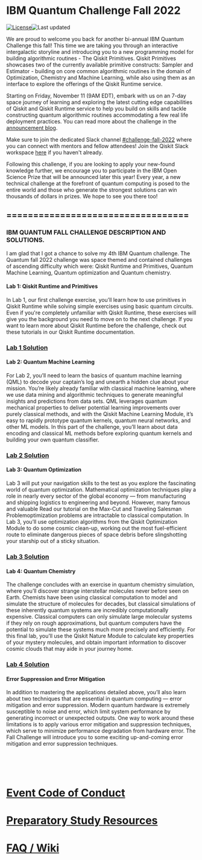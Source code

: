 # IBM Quantum Challenge Fall 2022

[![License](https://img.shields.io/github/license/qiskit-community/ibm-quantum-fall-challenge-22.svg)](https://opensource.org/licenses/Apache-2.0)<!--- long-description-skip-begin -->![Last updated](https://img.shields.io/github/last-commit/qiskit-community/ibm-quantum-fall-challenge-22/main?label=Last%20updated&style=flat)


We are proud to welcome you back for another bi-annual IBM Quantum Challenge this fall! This time we are taking you through an interactive intergalactic storyline and introducing you to a new programming model for building algorithmic routines - The Qiskit Primitives. Qiskit Primitives showcases two of the currently available primitive constructs: Sampler and Estimator - building on core common algorithmic routines in the domain of Optimization, Chemistry and Machine Learning, while also using them as an interface to explore the offerings of the Qiskit Runtime service.

Starting on Friday, November 11 (9AM EDT), embark with us on an 7-day space journey of learning and exploring the latest cutting edge capabilities of Qiskit and Qiskit Runtime service to help you build on skills and tackle constructing quantum algorithmic routines accommodating a few real life deployment practices. You can read more about the challenge in the [announcement blog](https://www.research.ibm.com/blog/quantum-challenge-fall-2022).

Make sure to join the dedicated Slack channel [#challenge-fall-2022](https://qiskit.slack.com/archives/C0466L7D5CG) where you can connect with mentors and fellow attendees! Join the Qiskit Slack workspace [here](https://ibm.co/joinqiskitslack) if you haven't already. 

Following this challenge, if you are looking to apply your new-found knowledge further, we encourage you to participate in the IBM Open Science Prize that will be announced later this year! Every year, a new technical challenge at the forefront of quantum computing is posed to the entire world and those who generate the strongest solutions can win thousands of dollars in prizes. We hope to see you there too!



## ==================================

### IBM QUANTUM FALL CHALLENGE DESCRIPTION AND SOLUTIONS.

I am glad that I got a chance to solve my 4th IBM Quantum challenge. The Quantum fall 2022 challenge was space themed and contained challenges of ascending difficulty which were: Qiskit Runtime and Primitives, Quantum Machine Learning, Quantum optimization and Quantum chemistry.

#### Lab 1: Qiskit Runtime and Primitives
In Lab 1, our first challenge exercise, you’ll learn how to use primitives in Qiskit Runtime while solving simple exercises using basic quantum circuits. Even if you're completely unfamiliar with Qiskit Runtime, these exercises will give you the background you need to move on to the next challenge. If you want to learn more about Qiskit Runtime before the challenge, check out these tutorials in our Qiskit Runtime documentation.

### [Lab 1 Solution](https://github.com/Alfaxad/ibm-quantum-challenge-fall-22/blob/main/content/lab-1/lab1_soln.ipynb)


#### Lab 2: Quantum Machine Learning
For Lab 2, you’ll need to learn the basics of quantum machine learning (QML) to decode your captain’s log and unearth a hidden clue about your mission. You’re likely already familiar with classical machine learning, where we use data mining and algorithmic techniques to generate meaningful insights and predictions from data sets. QML leverages quantum mechanical properties to deliver potential learning improvements over purely classical methods, and with the Qiskit Machine Learning Module, it’s easy to rapidly prototype quantum kernels, quantum neural networks, and other ML models. In this part of the challenge, you’ll learn about data encoding and classical ML methods before exploring quantum kernels and building your own quantum classifier.
### [Lab 2 Solution](https://github.com/Alfaxad/ibm-quantum-challenge-fall-22/blob/main/content/lab-2/lab2_soln.ipynb)

#### Lab 3: Quantum Optimization
Lab 3 will put your navigation skills to the test as you explore the fascinating world of quantum optimization. Mathematical optimization techniques play a role in nearly every sector of the global economy — from manufacturing and shipping logistics to engineering and beyond. However, many famous and valuable Read our tutorial on the Max-Cut and Traveling Salesman Problemoptimization problems are intractable to classical computation. In Lab 3, you’ll use optimization algorithms from the Qiskit Optimization Module to do some cosmic clean-up, working out the most fuel-efficient route to eliminate dangerous pieces of space debris before slingshotting your starship out of a sticky situation.
### [Lab 3 Solution](https://github.com/Alfaxad/ibm-quantum-challenge-fall-22/blob/main/content/lab-3/lab3_soln.ipynb)

#### Lab 4: Quantum Chemistry
The challenge concludes with an exercise in quantum chemistry simulation, where you’ll discover strange interstellar molecules never before seen on Earth. Chemists have been using classical computation to model and simulate the structure of molecules for decades, but classical simulations of these inherently quantum systems are incredibly computationally expensive. Classical computers can only simulate large molecular systems if they rely on rough approximations, but quantum computers have the potential to simulate these systems much more precisely and efficiently. For this final lab, you’ll use the Qiskit Nature Module to calculate key properties of your mystery molecules, and obtain important information to discover cosmic clouds that may aide in your journey home.
### [Lab 4 Solution](https://github.com/Alfaxad/ibm-quantum-challenge-fall-22/blob/main/content/lab-4/lab4_soln.ipynb)


#### Error Suppression and Error Mitigation
In addition to mastering the applications detailed above, you’ll also learn about two techniques that are essential in quantum computing — error mitigation and error suppression. Modern quantum hardware is extremely susceptible to noise and error, which limit system performance by generating incorrect or unexpected outputs. One way to work around these limitations is to apply various error mitigation and suppression techniques, which serve to minimize performance degradation from hardware error. The Fall Challenge will introduce you to some exciting up-and-coming error mitigation and error suppression techniques. 


<br>
<br><br>

# [Event Code of Conduct](https://github.com/qiskit-community/ibm-quantum-fall-challenge-22/blob/main/code%20of%20conduct-for-participants.md)

# [Preparatory Study Resources](https://github.com/qiskit-community/ibm-quantum-challenge-fall-22/blob/main/preliminary_content.md)

# [FAQ / Wiki](https://github.com/qiskit-community/ibm-quantum-challenge-fall-22/wiki)
